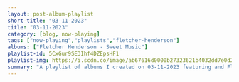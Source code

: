 ```yaml
---
layout: post-album-playlist
short-title: "03-11-2023"
title: "03-11-2023"
category: [blog, now-playing]
tags: ["now-playing","playlists","fletcher-henderson"]
albums: ["Fletcher Henderson - Sweet Music"]
playlist-id: 5CxGur9SE3Ihf4DZEpsHF1
playlist-img: https://i.scdn.co/image/ab67616d0000b27323621b4032dd7e0d2a47c9b0
summary: "A playlist of albums I created on 03-11-2023 featuring and Fletcher Henderson"
---
```

